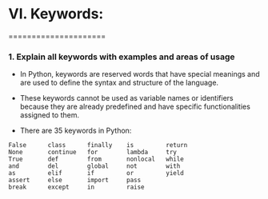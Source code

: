 # VI. Keywords:
=====================
### 1. Explain all keywords with examples and areas of usage

- In Python, keywords are reserved words that have special meanings and are used to define the syntax and structure of the language. 
- These keywords cannot be used as variable names or identifiers because they are already predefined and have specific functionalities assigned to them.

- There are 35 keywords in Python:
```
False      class      finally    is         return
None       continue   for        lambda     try
True       def        from       nonlocal   while
and        del        global     not        with
as         elif       if         or         yield
assert     else       import     pass
break      except     in         raise
```
